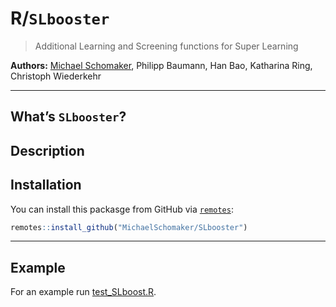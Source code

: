 

# R/`SLbooster`


> Additional Learning and Screening functions for Super Learning

**Authors:** [Michael Schomaker](https://michaelschomaker.github.io/), Philipp Baumann, Han Bao, Katharina Ring, Christoph Wiederkehr

------------------------------------------------------------------------

## What’s `SLbooster`?

Description
------------------------------------------------------------------------

## Installation

You can install this packasge from
GitHub via [`remotes`](https://CRAN.R-project.org/package=remotes):

``` r
remotes::install_github("MichaelSchomaker/SLbooster")
```

------------------------------------------------------------------------

## Example

For an example run [test_SLboost.R](https://github.com/MichaelSchomaker/SLbooster/blob/master/test_SLboost.R).
